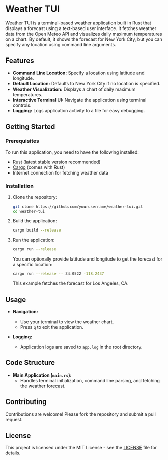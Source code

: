 
# Weather TUI

Weather TUI is a terminal-based weather application built in Rust that displays a forecast using a text-based user interface. It fetches weather data from the Open Meteo API and visualizes daily maximum temperatures on a chart. By default, it shows the forecast for New York City, but you can specify any location using command line arguments.

## Features

- **Command Line Location:** Specify a location using latitude and longitude.
- **Default Location:** Defaults to New York City if no location is specified.
- **Weather Visualization:** Displays a chart of daily maximum temperatures.
- **Interactive Terminal UI:** Navigate the application using terminal controls.
- **Logging:** Logs application activity to a file for easy debugging.

## Getting Started

### Prerequisites

To run this application, you need to have the following installed:

- [Rust](https://www.rust-lang.org/tools/install) (latest stable version recommended)
- [Cargo](https://doc.rust-lang.org/cargo/getting-started/installation.html) (comes with Rust)
- Internet connection for fetching weather data

### Installation

1. Clone the repository:

   ```bash
   git clone https://github.com/yourusername/weather-tui.git
   cd weather-tui
   ```

2. Build the application:

   ```bash
   cargo build --release
   ```

3. Run the application:

   ```bash
   cargo run --release
   ```

   You can optionally provide latitude and longitude to get the forecast for a specific location:

   ```bash
   cargo run --release -- 34.0522 -118.2437
   ```

   This example fetches the forecast for Los Angeles, CA.

## Usage

- **Navigation:** 
  - Use your terminal to view the weather chart.
  - Press `q` to exit the application.

- **Logging:**
  - Application logs are saved to `app.log` in the root directory.

## Code Structure

- **Main Application (`main.rs`):** 
  - Handles terminal initialization, command line parsing, and fetching the weather forecast.

## Contributing

Contributions are welcome! Please fork the repository and submit a pull request.

## License

This project is licensed under the MIT License - see the [LICENSE](LICENSE) file for details.

